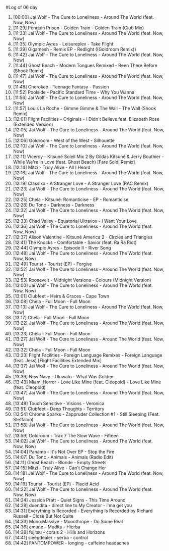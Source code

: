 #Log of 06 day

1. [00:00] Jai Wolf - The Cure to Loneliness - Around The World (feat. Now, Now)
1. [11:29] Penguin Prison - Golden Train - Golden Train (Club Mix)
1. [11:33] Jai Wolf - The Cure to Loneliness - Around The World (feat. Now, Now)
1. [11:35] Olympic Ayres - Leisureplex - Take Flight
1. [11:39] Gigamesh - Remix EP - Redlight ((Goldroom Remix))
1. [11:42] Jai Wolf - The Cure to Loneliness - Around The World (feat. Now, Now)
1. [11:44] Ghost Beach - Modern Tongues Remixed - Been There Before (Shook Remix)
1. [11:47] Jai Wolf - The Cure to Loneliness - Around The World (feat. Now, Now)
1. [11:48] Cherokee - Teenage Fantasy - Passion
1. [11:52] Poolside - Pacific Standard Time - Why You Wanna
1. [11:56] Jai Wolf - The Cure to Loneliness - Around The World (feat. Now, Now)
1. [11:57] Louis La Roche - Gimme Gimme & The Wall - The Wall (Shook Remix)
1. [12:01] Flight Facilities - Originals - I Didn't Believe feat. Elizabeth Rose (Extended Version)
1. [12:05] Jai Wolf - The Cure to Loneliness - Around The World (feat. Now, Now)
1. [12:06] Goldroom - West of the West - Silhouette
1. [12:10] Jai Wolf - The Cure to Loneliness - Around The World (feat. Now, Now)
1. [12:11] Viceroy - Kitsuné Soleil Mix 2 By Gildas Kitsuné & Jerry Bouthier - While We're in Love (feat. Ghost Beach) [Fare Soldi Remix]
1. [12:14] Mitzi - Truly Alive - All I Heard
1. [12:18] Jai Wolf - The Cure to Loneliness - Around The World (feat. Now, Now)
1. [12:19] Classixx - A Stranger Love - A Stranger Love (RAC Remix)
1. [12:23] Jai Wolf - The Cure to Loneliness - Around The World (feat. Now, Now)
1. [12:25] Chela - Kitsuné: Romanticise - EP - Romanticise
1. [12:28] Du Tonc - Darkness - Darkness
1. [12:32] Jai Wolf - The Cure to Loneliness - Around The World (feat. Now, Now)
1. [12:33] Chad Valley - Equatorial Ultravox - I Want Your Love
1. [12:36] Jai Wolf - The Cure to Loneliness - Around The World (feat. Now, Now)
1. [12:37] Alison Valentine - Kitsuné America 2 - Circles and Triangles
1. [12:41] The Knocks - Comfortable - Savior (feat. Ra Ra Riot)
1. [12:44] Olympic Ayres - Episode II - River Song
1. [12:48] Jai Wolf - The Cure to Loneliness - Around The World (feat. Now, Now)
1. [12:49] Tourist - Tourist (EP) - Forgive
1. [12:52] Jai Wolf - The Cure to Loneliness - Around The World (feat. Now, Now)
1. [12:53] Roosevelt - Midnight Versions - Colours (Midnight Version)
1. [13:00] Jai Wolf - The Cure to Loneliness - Around The World (feat. Now, Now)
1. [13:01] Clubfeet - Heirs & Graces - Cape Town
1. [13:08] Chela - Full Moon - Full Moon
1. [13:13] Jai Wolf - The Cure to Loneliness - Around The World (feat. Now, Now)
1. [13:17] Chela - Full Moon - Full Moon
1. [13:22] Jai Wolf - The Cure to Loneliness - Around The World (feat. Now, Now)
1. [13:23] Chela - Full Moon - Full Moon
1. [13:27] Jai Wolf - The Cure to Loneliness - Around The World (feat. Now, Now)
1. [13:32] Chela - Full Moon - Full Moon
1. [13:33] Flight Facilities - Foreign Language Remixes - Foreign Language (feat. Jess) [Flight Facilities Extended Mix]
1. [13:37] Jai Wolf - The Cure to Loneliness - Around The World (feat. Now, Now)
1. [13:39] New Navy - Uluwatu - What Was Golden
1. [13:43] Miami Horror - Love Like Mine (feat. Cleopold) - Love Like Mine (feat. Cleopold)
1. [13:47] Jai Wolf - The Cure to Loneliness - Around The World (feat. Now, Now)
1. [13:48] Touch Sensitive - Visions - Veronica
1. [13:51] Clubfeet - Deep Thoughts - Territory
1. [13:54] Chrome Sparks - Zappruder Collection #1 - Still Sleeping (Feat. Steffaloo)
1. [13:58] Jai Wolf - The Cure to Loneliness - Around The World (feat. Now, Now)
1. [13:59] Goldroom - Trax 7 The Slow Wave - Fifteen
1. [14:02] Jai Wolf - The Cure to Loneliness - Around The World (feat. Now, Now)
1. [14:04] Panama - It's Not Over EP - Stop the Fire
1. [14:07] Du Tonc - Animals - Animals (Radio Edit)
1. [14:11] Ghost Beach - Blonde - Empty Streets
1. [14:15] Mitzi - Truly Alive - Can't Change Her
1. [14:18] Jai Wolf - The Cure to Loneliness - Around The World (feat. Now, Now)
1. [14:19] Tourist - Tourist (EP) - Placid Acid
1. [14:22] Jai Wolf - The Cure to Loneliness - Around The World (feat. Now, Now)
1. [14:24] Jessica Pratt - Quiet Signs - This Time Around
1. [14:28] duendita - direct line to My Creator - i'ma get you
1. [14:31] Everything Is Recorded - Everything Is Recorded by Richard Russell - Close But Not Quite
1. [14:33] Mono:Massive - Monothrope - Do Some Real
1. [14:36] emune - Mudita - Hierba
1. [14:38] fujitsu - corals 2 - Hills and Horizons
1. [14:41] sleepdealer - yerba - control
1. [14:42] FANTOMPOWER - longing - caffeine headaches
